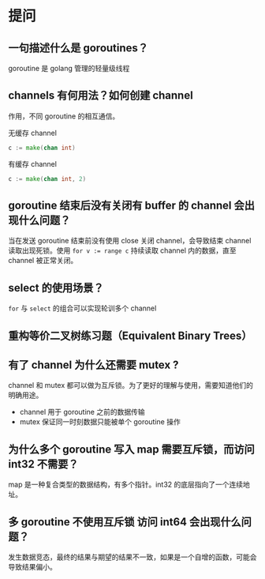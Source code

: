 # 提问

## 一句描述什么是 goroutines？

goroutine 是 golang 管理的轻量级线程

## channels 有何用法？如何创建 channel

作用，不同 goroutine 的相互通信。

无缓存 channel

```go
c := make(chan int)
```

有缓存 channel

```go
c := make(chan int, 2)
```

## goroutine 结束后没有关闭有 buffer 的 channel 会出现什么问题？

当在发送 goroutine 结束前没有使用 close 关闭 channel，会导致结束 channel 读取出现死锁。使用 `for v := range c` 持续读取 channel 内的数据，直至 channel 被正常关闭。

## select 的使用场景？

`for` 与 `select` 的组合可以实现轮训多个 channel

## 重构等价二叉树练习题（Equivalent Binary Trees）

## 有了 channel 为什么还需要 mutex ?

channel 和 mutex 都可以做为互斥锁。为了更好的理解与使用，需要知道他们的明确用途。

- channel 用于 goroutine 之前的数据传输
- mutex 保证同一时刻数据只能被单个 goroutine 操作

## 为什么多个 goroutine 写入 map 需要互斥锁，而访问 int32 不需要？

map 是一种复合类型的数据结构，有多个指针。int32 的底层指向了一个连续地址。

## 多 goroutine 不使用互斥锁 访问 int64 会出现什么问题？

发生数据竞态，最终的结果与期望的结果不一致，如果是一个自增的函数，可能会导致结果偏小。
